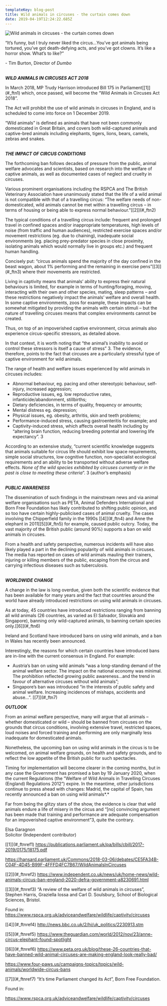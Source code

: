 ```yaml
---
templateKey: blog-post
title: Wild animals in circuses - the curtain comes down
date: 2019-04-19T12:24:22.685Z
---
```

![](/img/img_1669.png "Wild animals in circuses - the curtain comes down")

<!--StartFragment-->



“It’s funny, but I truly never liked the circus…You’ve got animals being tortured, you’ve got death-defying acts, and you’ve got clowns. It’s like a horror show. What’s to like?”

\- Tim Burton, Director of *Dumbo*



**\
*WILD ANIMALS IN CIRCUSES ACT 2018***

In March 2018, MP Trudy Harrison introduced Bill 175 in Parliament[\[1]](#_ftn1) which, once passed, will become the “Wild Animals in Circuses Act 2018”.

The Act will prohibit the use of wild animals in circuses in England, and is scheduled to come into force on 1 December 2019.

“Wild animals” is defined as animals that have not been commonly domesticated in Great Britain, and covers both wild-captured animals and captive-bred animals including elephants, tigers, lions, bears, camels, zebras and snakes.

**\
*THE IMPACT OF CIRCUS CONDITIONS***

The forthcoming ban follows decades of pressure from the public, animal welfare advocates and scientists, based on research into the welfare of captive animals, as well as documented cases of neglect and cruelty in circuses.

Various prominent organisations including the RSPCA and The British Veterinary Association have unanimously stated that the life of a wild animal is not compatible with that of a travelling circus: “The welfare needs of non-domesticated, wild animals cannot be met within a travelling circus – in terms of housing or being able to express normal behaviour.”[\[2]](#_ftn2)

The typical conditions of a travelling circus include: frequent and prolonged travel in confined spaces and/or inappropriate temperatures, high levels of noise (from traffic and human audiences), restricted exercise spaces and/or movement restrictions (eg. due to chaining), inadequate social environments (eg. placing prey-predator species in close proximity, isolating animals which would normally live in groups etc.) and frequent human handling.

Concisely put: “circus animals spend the majority of the day confined in the beast wagon, about 1% performing and the remaining in exercise pens”[\[3]](#_ftn3) where their movements are restricted.

Living in captivity means that animals’ ability to express their natural behaviours is limited, for example in terms of hunting/foraging, moving, interacting with their own and other species, mating, sleep patterns – and these restrictions negatively impact the animals’ welfare and overall health. In some captive environments, zoos for example, these impacts can be somewhat mitigated by providing the animals with certain stimuli – but the nature of travelling circuses means that complex environments cannot be created.

Thus, on top of an impoverished captive environment, circus animals also experience circus-specific stressors, as detailed above.

In that context, it is worth noting that “the animal’s inability to avoid or control these stressors is itself a cause of stress” 3. The evidence, therefore, points to the fact that circuses are a particularly stressful type of captive environment for wild animals.

The range of health and welfare issues experienced by wild animals in circuses includes:

* Abnormal behaviour, eg. pacing and other stereotypic behaviour, self-injury, increased aggression;
* Reproductive issues, eg. low reproductive rates, infanticide/abandonment, stillbirths;
* Dietary deficiencies, in terms of quality, frequency or amounts;
* Mental distress eg. depression;
* Physical issues, eg. obesity, arthritis, skin and teeth problems;
* Performance-induced stress, causing gastroenteritis for example; and
* Captivity-induced stress, which affects overall health including by “altering brain function, reducing breeding potential and lowering life expectancy”. 3



According to an extensive study, “current scientific knowledge suggests that animals suitable for circus life should exhibit low space requirements, simple social structures, low cognitive function, non-specialist ecological requirements and an ability to be transported without adverse welfare effects. *None of the wild species exhibited by circuses currently or in the past is close to meeting these criteria*”. 3 (author’s emphasis)

**\
*PUBLIC AWARENESS***

The dissemination of such findings in the mainstream news and via animal welfare organisations such as PETA, Animal Defenders International and Born Free Foundation has likely contributed to shifting public opinion, and so too have certain highly-publicised cases of animal cruelty. The cases involving the Chipperfield family in the 1990s [\[4]](#_ftn4) and Anne the elephant in 2011[\[5]](#_ftn5) for example, caused public outcry. Today, the vast majority of the British public (around 90%) supports a ban on wild animals in circuses.

From a health and safety perspective, numerous incidents will have also likely played a part in the declining popularity of wild animals in circuses. The media has reported on cases of wild animals mauling their trainers, injuring or killing members of the public, escaping from the circus and carrying infectious diseases such as tuberculosis.

**\
*WORLDWIDE CHANGE***

A change in the law is long overdue, given both the scientific evidence that has been available for many years and the fact that countries around the world have already introduced restrictions on using wild animals in circuses.

As at today, 45 countries have introduced restrictions ranging from banning all wild animals (26 countries, as varied as El Salvador, Slovakia and Singapore), banning only wild-captured animals, to banning certain species only.[\[6]](#_ftn6)

Ireland and Scotland have introduced bans on using wild animals, and a ban in Wales has recently been announced.

Interestingly, the reasons for which certain countries have introduced bans are in-line with the current consensus in England. For example:

* Austria’s ban on using wild animals “was a long-standing demand of the animal welfare sector. The impact on the national economy was minimal. The prohibition reflected growing public awareness…and the trend in favour of alternative circuses without wild animals”;
* Singapore’s ban was introduced “in the interests of public safety and animal welfare. Increasing incidences of mishaps, accidents and abuse…”. [\[7]](#_ftn7)



***OUTLOOK***

From an animal welfare perspective, many will argue that all animals – whether domesticated or wild – should be banned from circuses on the grounds that circus conditions, involving extensive travel, restricted spaces, loud noises and forced training and performing are only marginally less inadequate for domesticated animals.

Nonetheless, the upcoming ban on using wild animals in the circus is to be welcomed, on animal welfare grounds, on health and safety grounds, and to reflect the low appetite of the British public for such spectacles.

Timing for implementation will become clearer in the coming months, but in any case the Government has promised a ban by 19 January 2020, when the current Regulations (the ”Welfare of Wild Animals in Travelling Circuses (England) Regulations 2012”) expire. In the meantime, other jurisdictions continue to press ahead with changes: Madrid, the capital of Spain, has recently announced a ban on using wild animals*.*

Far from being the glitzy stars of the show, the evidence is clear that wild animals endure a life of misery in the circus and “\[no] convincing argument has been made that training and performance are adequate compensation for an impoverished captive environment”3, quite the contrary.

Elsa Garagnon\
Solicitor (Independent contributor)

[\[1]](#_ftnref1) <https://publications.parliament.uk/pa/bills/cbill/2017-2019/0175/18175.pdf>

<https://hansard.parliament.uk/Commons/2018-03-06/debates/CE5FA34B-C04F-4D45-B99F-4FFFD4FC7B67/WildAnimalsInCircuses>

[\[2]](#_ftnref2) <https://www.independent.co.uk/news/uk/home-news/wild-animals-circus-ban-england-2020-defra-government-a8230691.html>

[\[3]](#_ftnref3) “A review of the welfare of wild animals in circuses”, Stephen Harris, Graziella Iossa and Carl D. Soulsbury, School of Biological Sciences, Bristol.

Found in: <https://www.rspca.org.uk/adviceandwelfare/wildlife/captivity/circuses>

[\[4]](#_ftnref4) <http://news.bbc.co.uk/2/hi/uk_politics/2230913.stm>

[\[5]](#_ftnref5) <https://www.theguardian.com/world/2012/nov/23/anne-circus-elephant-found-spotlight>

[\[6]](#_ftnref6) <https://www.peta.org.uk/blog/these-26-countries-that-have-banned-wild-animal-circuses-are-making-england-look-really-bad/>

<https://www.four-paws.us/campaigns-topics/topics/wild-animals/worldwide-circus-bans>

[\[7]](#_ftnref7) “It’s time Parliament changed its Act”, Born Free Foundation.

Found in:

<https://www.rspca.org.uk/adviceandwelfare/wildlife/captivity/circuses>



<!--EndFragment-->